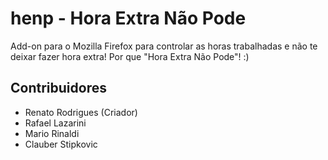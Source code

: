 henp - Hora Extra Não Pode
==========================

Add-on para o Mozilla Firefox para controlar as horas trabalhadas e não te deixar fazer hora extra! Por que "Hora Extra Não Pode"! :)

## Contribuidores ##
- Renato Rodrigues (Criador)
- Rafael Lazarini
- Mario Rinaldi
- Clauber Stipkovic